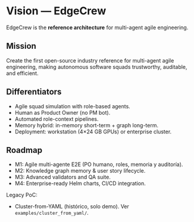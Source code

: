 # Vision — EdgeCrew

EdgeCrew is the **reference architecture** for multi-agent agile engineering.

## Mission
Create the first open-source industry reference for multi-agent agile engineering, making autonomous software squads trustworthy, auditable, and efficient.

## Differentiators
- Agile squad simulation with role-based agents.
- Human as Product Owner (no PM bot).
- Automated role-context pipelines.
- Memory hybrid: in-memory short-term + graph long-term.
- Deployment: workstation (4×24 GB GPUs) or enterprise cluster.

## Roadmap
- M1: Agile multi-agente E2E (PO humano, roles, memoria y auditoría).
- M2: Knowledge graph memory & user story lifecycle.
- M3: Advanced validators and QA suite.
- M4: Enterprise-ready Helm charts, CI/CD integration.

Legacy PoC:
- Cluster-from-YAML (histórico, solo demo). Ver `examples/cluster_from_yaml/`.
